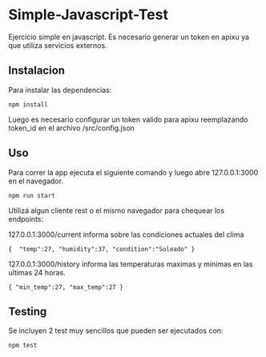# Simple-Javascript-Test

Ejercicio simple en javascript. Es necesario generar un token en apixu ya que utiliza servicios externos.

## Instalacion

Para instalar las dependencias:

`npm install`

Luego es necesario configurar un token valido para apixu reemplazando token_id en el archivo /src/config.json

## Uso

Para correr la app ejecuta el siguiente comando y luego abre 127.0.0.1:3000 en el navegador.

`npm run start`

Utilizá algun cliente rest o el mismo navegador para chequear los endpoints:

 127.0.0.1:3000/current informa sobre las condiciones actuales del clima
 
 `{ 
    "temp":27,
    "humidity":37,
    "condition":"Soleado"
  }`
 
 127.0.0.1:3000/history informa las temperaturas maximas y minimas en las ultimas 24 horas.
 
`{
    "min_temp":27,
    "max_temp":27
 }`

## Testing

Se incluyen 2 test muy sencillos que pueden ser ejecutados con:

`npm test`

